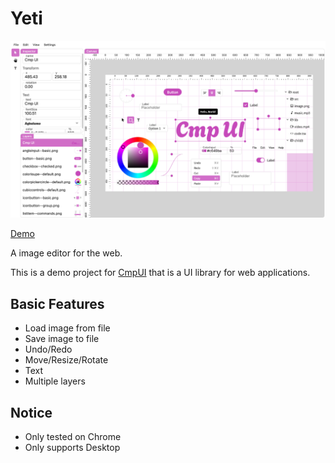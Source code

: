 # Yeti

![screenshot](screenshot.png)

[Demo](https://toshusai.github.io/yeti)

A image editor for the web.

This is a demo project for [CmpUI](https://github.com/toshusai/cmpui) that is a UI library for web applications.

## Basic Features

- Load image from file
- Save image to file
- Undo/Redo
- Move/Resize/Rotate
- Text
- Multiple layers

## Notice

- Only tested on Chrome
- Only supports Desktop
